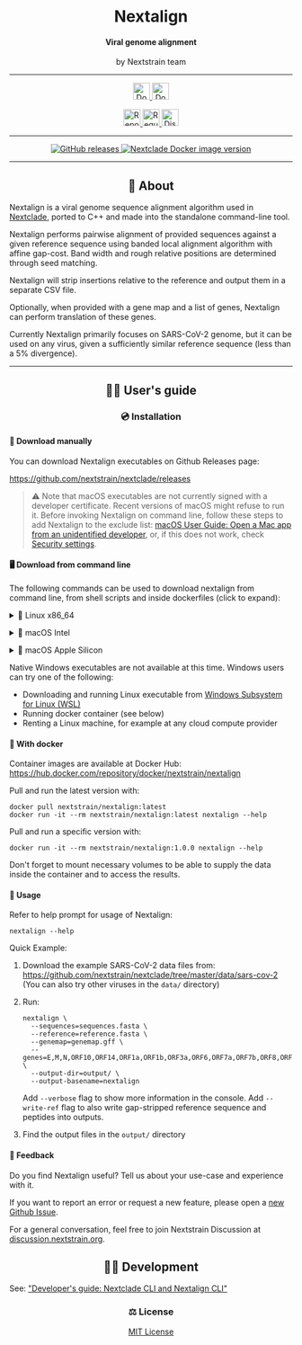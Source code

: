 <h1 id="nextalign" align="center">
Nextalign
</h1>

<h4 id="nextalign" align="center">
Viral genome alignment
</h4>

<p align="center">
by Nextstrain team
</p>

---

<p align="center">
  <a href="https://github.com/nextstrain/nextclade/releases">
    <img height="30px"
      src="https://img.shields.io/badge/%E2%AC%87%EF%B8%8F%20Download-%231825aa.svg"
      alt="Download button"
    />
  </a>

  <a href="https://hub.docker.com/r/nextstrain/nextalign">
    <img height="30px"
      src="https://img.shields.io/badge/%F0%9F%90%8B%20%20%20Docker-%231188cc.svg"
      alt="Docker version"
    />
  </a>
</p>

<p align="center">
  <a href="https://github.com/nextstrain/nextclade/issues/new">
    <img height="30px"
      src="https://img.shields.io/badge/%F0%9F%93%A2%20Report%20Issue-%2317992a.svg"
      alt="Report issue button"
    />
  </a>

  <a href="https://github.com/nextstrain/nextclade/issues/new">
    <img height="30px"
      src="https://img.shields.io/badge/%E2%9C%A8%20Request%20feature-%2317992a.svg"
      alt="Request feature button"
    />
  </a>

  <a href="https://discussion.nextstrain.org">
    <img height="30px"
      src="https://img.shields.io/badge/%F0%9F%92%AC%20Join%20discussion-%23d99852.svg"
      alt="Discuss button"
    />
  </a>
</p>

---

<p align="center">
  <a href="https://github.com/nextstrain/nextclade/releases">
    <img src="https://img.shields.io/github/v/release/nextstrain/nextclade?logo=github" alt="GitHub releases">
  </a>

  <a href="https://hub.docker.com/r/nextstrain/nextalign">
    <img alt="Nextclade Docker image version" src="https://img.shields.io/docker/v/nextstrain/nextclade?label=%F0%9F%90%8B%20%20%20docker%3Anextalign">
  </a>
</p>

---

<h2 id="about" align="center">
👋 About
</h2>

Nextalign is a viral genome sequence alignment algorithm used in [Nextclade](https://github.com/nextstrain/nextclade), ported to C++ and made into the standalone command-line tool.

Nextalign performs pairwise alignment of provided sequences against a given reference sequence using banded local alignment algorithm with affine gap-cost. Band width and rough relative positions are determined through seed matching.

Nextalign will strip insertions relative to the reference and output them in a separate CSV file.

Optionally, when provided with a gene map and a list of genes, Nextalign can perform translation of these genes.

Currently Nextalign primarily focuses on SARS-CoV-2 genome, but it can be used on any virus, given a sufficiently similar reference sequence (less than a 5% divergence).

---

<h2 id="users-guide" align="center">
👩‍🔬 User's guide
</h2>

<h3 id="installation" align="center">
💿 Installation
</h3>

#### 🤏 Download manually


You can download Nextalign executables on Github Releases page:

https://github.com/nextstrain/nextclade/releases

> ⚠️ Note that macOS executables are not currently signed with a developer certificate. Recent versions of macOS might refuse to run it. Before invoking Nextalign on command line, follow these steps to add Nextalign to the exclude list:
> <a target="_blank" rel="noopener noreferrer" href="https://support.apple.com/guide/mac-help/open-a-mac-app-from-an-unidentified-developer-mh40616/mac">
macOS User Guide: Open a Mac app from an unidentified developer</a>, or, if this does not work, check <a target="_blank" rel="noopener noreferrer" href="https://support.apple.com/en-us/HT202491">
Security settings</a>.

#### 🖥️ Download from command line

The following commands can be used to download nextalign from command line, from shell scripts and inside dockerfiles (click to expand):

<p>
<details>
<summary>
🐧 Linux x86_64
</summary>

Download latest version:

```bash
curl -fsSL "https://github.com/nextstrain/nextclade/releases/latest/download/nextalign-Linux-x86_64" -o "nextalign" && chmod +x nextalign
```

Download specific version:

```bash
NEXTALIGN_VERSION=1.0.0 && curl -fsSL "https://github.com/nextstrain/nextclade/releases/download/nextalign-${NEXTALIGN_VERSION}/nextalign-Linux-x86_64" -o "nextalign" && chmod +x nextalign
```
</details>
</p>

<p>
<details>
<summary>
🍏 macOS Intel
</summary>

Download latest version:

```bash
curl -fsSL "https://github.com/nextstrain/nextclade/releases/latest/download/nextalign-MacOS-x86_64" -o "nextalign" && chmod +x nextalign
```

Download specific version:

```bash
NEXTALIGN_VERSION=1.0.0 && curl -fsSL "https://github.com/nextstrain/nextclade/releases/download/nextalign-${NEXTALIGN_VERSION}/nextalign-MacOS-x86_64" -o "nextalign" && chmod +x nextalign
```
</details>
</p>

<p>
<details>
<summary>
🍎 macOS Apple Silicon
</summary>

Download latest version:

```bash
curl -fsSL "https://github.com/nextstrain/nextclade/releases/latest/download/nextalign-MacOS-arm64" -o "nextalign" && chmod +x nextalign
```

Download specific version:

```bash
NEXTALIGN_VERSION=1.0.0 && curl -fsSL "https://github.com/nextstrain/nextclade/releases/download/nextalign-${NEXTALIGN_VERSION}/nextalign-MacOS-arm64" -o "nextalign" && chmod +x nextalign
```
</details>
</p>


Native Windows executables are not available at this time. Windows users can try one of the following:

 - Downloading and running Linux executable from [Windows Subsystem for Linux (WSL)](https://docs.microsoft.com/en-us/windows/wsl/install-win10)
 - Running docker container (see below)
 - Renting a Linux machine, for example at any cloud compute provider


#### 🐋 With docker


Container images are available at Docker Hub: https://hub.docker.com/repository/docker/nextstrain/nextalign

Pull and run the latest version with:

```
docker pull nextstrain/nextalign:latest
docker run -it --rm nextstrain/nextalign:latest nextalign --help
```

Pull and run a specific version with:

```
docker run -it --rm nextstrain/nextalign:1.0.0 nextalign --help
```

Don't forget to mount necessary volumes to be able to supply the data inside the container and to access the results.


#### 🔋 Usage

Refer to help prompt for usage of Nextalign:

```
nextalign --help
```

Quick Example:

 1. Download the example SARS-CoV-2 data files from:
    https://github.com/nextstrain/nextclade/tree/master/data/sars-cov-2
    (You can also try other viruses in the `data/` directory)

 2. Run:

    ```
    nextalign \
      --sequences=sequences.fasta \
      --reference=reference.fasta \
      --genemap=genemap.gff \
      --genes=E,M,N,ORF10,ORF14,ORF1a,ORF1b,ORF3a,ORF6,ORF7a,ORF7b,ORF8,ORF9b,S \
      --output-dir=output/ \
      --output-basename=nextalign
    ```

    Add `--verbose` flag to show more information in the console. Add `--write-ref` flag to also write gap-stripped reference sequence and peptides into outputs.

 3. Find the output files in the `output/` directory


#### 💬 Feedback

Do you find Nextalign useful? Tell us about your use-case and experience with it.

If you want to report an error or request a new feature, please open a [new Github Issue](https://github.com/nextstrain/nextclade/issues/new).

For a general conversation, feel free to join Nextstrain Discussion at [discussion.nextstrain.org](https://discussion.nextstrain.org/).


<h2 id="documentation" align="center">
🧑‍💻 Development
</h2>

See: ["Developer's guide: Nextclade CLI and Nextalign CLI"](docs/dev/developers-guide-cli.md)



<h3 id="license" align="center">
⚖️ License
</h3>

<p align="center">
  <a target="_blank" rel="noopener noreferrer" href="../../LICENSE" alt="License file">MIT License</a>
</p>
